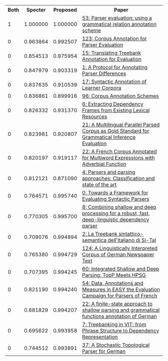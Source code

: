 <html><table><tr>
<th>Both</th>
<th>Specter</th>
<th>Proposed</th>
<th>Paper</th>
</tr>
<tr>
<td>1</td>
<td>1.000000</td>
<td>1.000000</td>
<td><a href="https://www.semanticscholar.org/paper/086b47a80d7d45c6c5f3e78bb7da0e06a0f5cbce">53: Parser evaluation: using a grammatical relation annotation scheme</a></td>
</tr>
<tr>
<td>0</td>
<td>0.963864</td>
<td>0.992507</td>
<td><a href="https://www.semanticscholar.org/paper/e43d67b3d053c7e37c3d233f53eca3b7ddd37f5c">123: Corpus Annotation for Parser Evaluation</a></td>
</tr>
<tr>
<td>0</td>
<td>0.854513</td>
<td>0.975954</td>
<td><a href="https://www.semanticscholar.org/paper/2e9604b5157da0374b5d704cf8daab19dbc1523c">15: Translating Treebank Annotation for Evaluation</a></td>
</tr>
<tr>
<td>0</td>
<td>0.847979</td>
<td>0.903319</td>
<td><a href="https://www.semanticscholar.org/paper/15e73dddead12f0a54ffa79e9b703482329b43b3">1: A Protocol for Annotating Parser Differences</a></td>
</tr>
<tr>
<td>0</td>
<td>0.837635</td>
<td>0.910539</td>
<td><a href="https://www.semanticscholar.org/paper/e420ed1133143fc2df8203f82e2e41e0bd52fc08">17: Syntactic Annotation of Learner Corpora</a></td>
</tr>
<tr>
<td>0</td>
<td>0.836861</td>
<td>0.899916</td>
<td><a href="https://www.semanticscholar.org/paper/0653d6c1d10902db4cf31c77c5306c1265a22e12">96: Corpus Annotation Schemes</a></td>
</tr>
<tr>
<td>0</td>
<td>0.826332</td>
<td>0.931370</td>
<td><a href="https://www.semanticscholar.org/paper/44b787f8764476a621fada7ed0002e86d5c57897">6: Extracting Dependency Frames from Existing Lexical Resources</a></td>
</tr>
<tr>
<td>0</td>
<td>0.823981</td>
<td>0.920807</td>
<td><a href="https://www.semanticscholar.org/paper/384ed7e68780d04a00abfa1abdaca8aba15e24d9">21: A Multilingual Parallel Parsed Corpus as Gold Standard for Grammatical Inference Evaluation</a></td>
</tr>
<tr>
<td>0</td>
<td>0.820197</td>
<td>0.919117</td>
<td><a href="https://www.semanticscholar.org/paper/f803c07619ab7332211612c1f7f08c532d69fbfa">22: A French Corpus Annotated for Multiword Expressions with Adverbial Function</a></td>
</tr>
<tr>
<td>0</td>
<td>0.812121</td>
<td>0.871090</td>
<td><a href="https://www.semanticscholar.org/paper/8776f41672e85b131428a6fece45418d217aaa1c">4: Parsers and parsing approaches: Classification and state of the art</a></td>
</tr>
<tr>
<td>0</td>
<td>0.764571</td>
<td>0.995740</td>
<td><a href="https://www.semanticscholar.org/paper/9befe0550fb6ad1ba40becb56ab5ea9cb6250160">0: Towards a Framework for Evaluating Syntactic Parsers</a></td>
</tr>
<tr>
<td>0</td>
<td>0.770305</td>
<td>0.995700</td>
<td><a href="https://www.semanticscholar.org/paper/4ae3b91f3d781696ec0029453f1b2321b099825f">8: Combining shallow and deep processing for a robust, fast, deep-linguistic dependency parser</a></td>
</tr>
<tr>
<td>0</td>
<td>0.709076</td>
<td>0.994894</td>
<td><a href="https://www.semanticscholar.org/paper/a14dd0d33188421c38abad5f20afbaa2a8348a18">2: La Treebank sintattico-semantica dell'italiano di Si-Tal</a></td>
</tr>
<tr>
<td>0</td>
<td>0.765380</td>
<td>0.994729</td>
<td><a href="https://www.semanticscholar.org/paper/6dbee530ba33f5443227b4ea9c3f1e8264022c0c">124: A Linguistically Interpreted Corpus of German Newspaper Text</a></td>
</tr>
<tr>
<td>0</td>
<td>0.707395</td>
<td>0.994245</td>
<td><a href="https://www.semanticscholar.org/paper/30701d5e75ae14dc83282b81b848dc6347b4606e">60: Integrated Shallow and Deep Parsing: TopP Meets HPSG</a></td>
</tr>
<tr>
<td>0</td>
<td>0.821190</td>
<td>0.994240</td>
<td><a href="https://www.semanticscholar.org/paper/c1146993aaffb3df0468662026dc80a80685f370">54: Data, Annotations and Measures in EASY the Evaluation Campaign for Parsers of French</a></td>
</tr>
<tr>
<td>0</td>
<td>0.681829</td>
<td>0.994207</td>
<td><a href="https://www.semanticscholar.org/paper/35d91eb484fcb0fa7004016ef411fc5c288880a7">22: A finite-state approach to shallow parsing and grammatical functions annotation of German</a></td>
</tr>
<tr>
<td>0</td>
<td>0.695622</td>
<td>0.993958</td>
<td><a href="https://www.semanticscholar.org/paper/fafd76d6ae7f73dc9c950b42b1613cdfe943dd2c">7: Treebanking in VIT: from Phrase Structure to Dependency Representation</a></td>
</tr>
<tr>
<td>0</td>
<td>0.744512</td>
<td>0.993891</td>
<td><a href="https://www.semanticscholar.org/paper/43fa844cb773a09d68a71641e7cc98896a8090f0">37: A Stochastic Topological Parser for German</a></td>
</tr>
</table></html>
